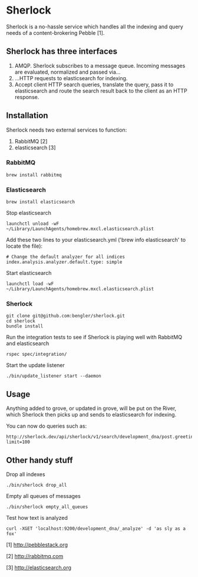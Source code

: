 # Sherlock

Sherlock is a no-hassle service which handles all the indexing and query needs of a content-brokering Pebble [1].

## Sherlock has three interfaces

1. AMQP. Sherlock subscribes to a message queue. Incoming messages are evaluated, normalized and passed via…
2. ...HTTP requests to elasticsearch for indexing.
3. Accept client HTTP search queries, translate the query, pass it to elasticsearch and route the search result back to the client as an HTTP response.

## Installation

Sherlock needs two external services to function:

1. RabbitMQ [2]
2. elasticsearch [3]

### RabbitMQ

	brew install rabbitmq

### Elasticsearch

	brew install elasticsearch

Stop elasticsearch
	
	launchctl unload -wF ~/Library/LaunchAgents/homebrew.mxcl.elasticsearch.plist

Add these two lines to your elasticsearch.yml ('brew info elasticsearch' to locate the file):
	
	# Change the default analyzer for all indices
	index.analysis.analyzer.default.type: simple

Start elasticsearch
	
	launchctl load -wF ~/Library/LaunchAgents/homebrew.mxcl.elasticsearch.plist

### Sherlock

	git clone git@github.com:bengler/sherlock.git
	cd sherlock
	bundle install

Run the integration tests to see if Sherlock is playing well with RabbitMQ and elasticsearch

	rspec spec/integration/
	
Start the update listener
	
	./bin/update_listener start --daemon

## Usage

Anything added to grove, or updated in grove, will be put on the River, which Sherlock then picks up and sends to elasticsearch for indexing.

You can now do queries such as:

	http://sherlock.dev/api/sherlock/v1/search/development_dna/post.greeting:*?limit=100

## Other handy stuff

Drop all indexes

	./bin/sherlock drop_all
	
Empty all queues of messages

	./bin/sherlock empty_all_queues

Test how text is analyzed

	curl -XGET 'localhost:9200/development_dna/_analyze' -d 'as sly as a fox'

[1] http://pebblestack.org

[2] http://rabbitmq.com

[3] http://elasticsearch.org

